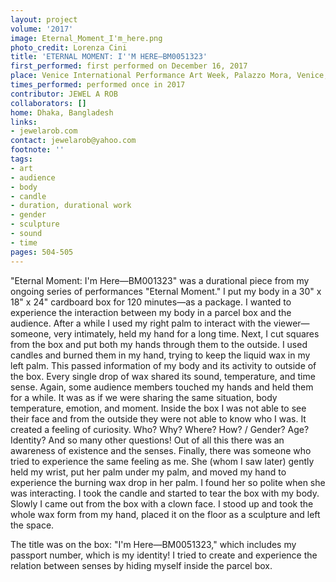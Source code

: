 ```yaml
---
layout: project
volume: '2017'
image: Eternal_Moment_I'm_here.png
photo_credit: Lorenza Cini
title: 'ETERNAL MOMENT: I''M HERE—BM0051323'
first_performed: first performed on December 16, 2017
place: Venice International Performance Art Week, Palazzo Mora, Venice, Italy
times_performed: performed once in 2017
contributor: JEWEL A ROB
collaborators: []
home: Dhaka, Bangladesh
links:
- jewelarob.com
contact: jewelarob@yahoo.com
footnote: ''
tags:
- art
- audience
- body
- candle
- duration, durational work
- gender
- sculpture
- sound
- time
pages: 504-505
---
```


"Eternal Moment: I'm Here—BM001323" was a durational piece from my ongoing series of performances "Eternal Moment." I put my body in a 30" x 18" x 24" cardboard box for 120 minutes—as a package. I wanted to experience the interaction between my body in a parcel box and the audience. After a while I used my right palm to interact with the viewer—someone, very intimately, held my hand for a long time. Next, I cut squares from the box and put both my hands through them to the outside. I used candles and burned them in my hand, trying to keep the liquid wax in my left palm. This passed information of my body and its activity to outside of the box. Every single drop of wax shared its sound, temperature, and time sense. Again, some audience members touched my hands and held them for a while. It was as if we were sharing the same situation, body temperature, emotion, and moment. Inside the box I was not able to see their face and from the outside they were not able to know who I was. It created a feeling of curiosity. Who? Why? Where? How? / Gender? Age?  Identity? And so many other questions! Out of all this there was an awareness of existence and the senses. Finally, there was someone who tried to experience the same feeling as me. She (whom I saw later) gently held my wrist, put her palm under my palm, and moved my hand to experience the burning wax drop in her palm. I found her so polite when she was interacting. I took the candle and started to tear the box with my body. Slowly I came out from the box with a clown face. I stood up and took the whole wax form from my hand, placed it on the floor as a sculpture and left the space.

The title was on the box: "I'm Here—BM0051323," which includes my passport number, which is my identity! I tried to create and experience the relation between senses by hiding myself inside the parcel box.

